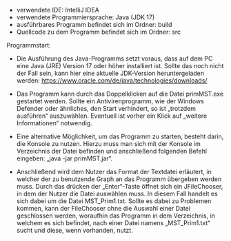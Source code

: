 - verwendete IDE: IntelliJ IDEA
- verwendete Programmiersprache: Java (JDK 17)
- ausführbares Programm befindet sich im Ordner: build
- Quellcode zu dem Programm befindet sich im Ordner: src

Programmstart:
- Die Ausführung des Java-Programms setzt voraus, dass auf dem PC eine Java (JRE) Version 17 oder höher installiert ist. Sollte das noch nicht der Fall sein, kann hier eine aktuelle JDK-Version heruntergeladen werden: https://www.oracle.com/de/java/technologies/downloads/

- Das Programm kann durch das Doppelklicken auf die Datei primMST.exe gestartet werden. Sollte ein Antivirenprogramm, wie der Windows Defender oder ähnliches, den Start verhindert, so ist „trotzdem ausführen“ auszuwählen. Eventuell ist vorher ein Klick auf „weitere Informationen“ notwendig.

- Eine alternative Möglichkeit, um das Programm zu starten, besteht darin, die Konsole zu nutzen. Hierzu muss man sich mit der Konsole im Verzeichnis der Datei befinden und anschließend folgenden Befehl eingeben: „java -jar primMST.jar“.

- Anschließend wird dem Nutzer das Format der Textdatei erläutert, in welcher der zu benutzende Graph an das Programm übergeben werden muss. Durch das drücken der „Enter“-Taste öffnet sich ein JFileChooser, in dem der Nutzer die Datei auswählen muss. In diesem Fall handelt es sich dabei um die Datei MST_Prim1.txt.	
Sollte es dabei zu Problemen kommen, kann der FileChooser ohne die Auswahl einer Datei geschlossen werden, woraufhin das Programm in dem Verzeichnis, in welchem es sich befindet, nach einer Datei namens „MST_Prim1.txt“ sucht und diese, wenn vorhanden, nutzt. 
